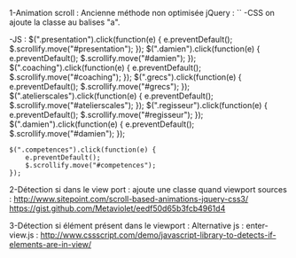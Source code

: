1-Animation scroll :
Ancienne méthode non optimisée jQuery : ``
-CSS on ajoute la classe au balises "a".

-JS : 
    $(".presentation").click(function(e) {
        e.preventDefault();
        $.scrollify.move("#presentation");
    });
    $(".damien").click(function(e) {
        e.preventDefault();
        $.scrollify.move("#damien");
    });
    $(".coaching").click(function(e) {
        e.preventDefault();
        $.scrollify.move("#coaching");
    });
    $(".grecs").click(function(e) {
        e.preventDefault();
        $.scrollify.move("#grecs");
    });
    $(".atelierscales").click(function(e) {
        e.preventDefault();
        $.scrollify.move("#atelierscales");
    });
    $(".regisseur").click(function(e) {
        e.preventDefault();
        $.scrollify.move("#regisseur");
    });
    $(".damien").click(function(e) {
        e.preventDefault();
        $.scrollify.move("#damien");
    });

    $(".competences").click(function(e) {
        e.preventDefault();
        $.scrollify.move("#competences");
    });
            
2-Détection si dans le view port : 
ajoute une classe quand viewport
    sources : http://www.sitepoint.com/scroll-based-animations-jquery-css3/
            https://gist.github.com/Metaviolet/eedf50d65b3fcb4961d4

3-Détection si élément présent dans le viewport : 
Alternative js :
enter-view.js : http://www.cssscript.com/demo/javascript-library-to-detects-if-elements-are-in-view/
